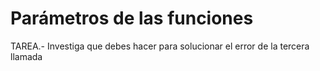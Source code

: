 # Parámetros de las funciones

TAREA.- Investiga que debes hacer para solucionar el error de la tercera llamada